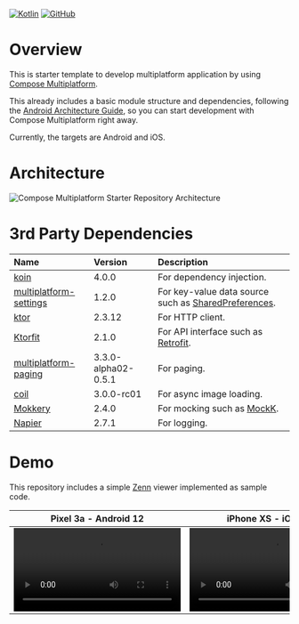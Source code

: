 [![Kotlin](https://img.shields.io/badge/kotlin-2.0.20-blue.svg?logo=kotlin)](http://kotlinlang.org)
[![GitHub](https://img.shields.io/github/license/s-iwasaki-b/Compose-Multiplatform-Starter-Template)](https://github.com/s-iwasaki-b/Compose-Multiplatform-Starter-Template/blob/main/LICENSE)

# Overview
This is starter template to develop multiplatform application by using [Compose Multiplatform](https://www.jetbrains.com/compose-multiplatform/).

This already includes a basic module structure and dependencies, following the [Android Architecture Guide](https://developer.android.com/topic/architecture), so you can start development with Compose Multiplatform right away.

Currently, the targets are Android and iOS.


# Architecture
![Compose Multiplatform Starter Repository Architecture](https://github.com/user-attachments/assets/90445e4b-ceda-47d3-a21b-b2461c7e3eab)


# 3rd Party Dependencies

| Name | Version | Description |
|:--|:--|:--|
| [koin](https://github.com/InsertKoinIO/koin) | 4.0.0 | For dependency injection. |
| [multiplatform-settings](https://github.com/russhwolf/multiplatform-settings) | 1.2.0 | For key-value data source such as [SharedPreferences](https://developer.android.com/reference/android/content/SharedPreferences). |
| [ktor](https://github.com/ktorio/ktor) | 2.3.12 | For HTTP client. |
| [Ktorfit](https://github.com/Foso/Ktorfit) | 2.1.0 | For API interface such as [Retrofit](https://github.com/square/retrofit). |
| [multiplatform-paging](https://github.com/cashapp/multiplatform-paging) | 3.3.0-alpha02-0.5.1 | For paging. |
| [coil](https://github.com/coil-kt/coil?tab=readme-ov-file#jetpack-compose) | 3.0.0-rc01 | For async image loading. |
| [Mokkery](https://github.com/lupuuss/Mokkery) | 2.4.0 | For mocking such as [MockK](https://github.com/mockk/mockk?tab=readme-ov-file). |
| [Napier](https://github.com/AAkira/Napier) | 2.7.1 | For logging. |


# Demo
This repository includes a simple [Zenn](https://zenn.dev/) viewer implemented as sample code.

| Pixel 3a - Android 12 | iPhone XS - iOS 18.0 |
|--|--|
| <video src="https://github.com/user-attachments/assets/e9bdc1c5-458a-4e9d-8af7-780f556cbd23"> | <video src="https://github.com/user-attachments/assets/4719859c-a21c-4bfd-a246-9b3b20c4ddb3"> |
